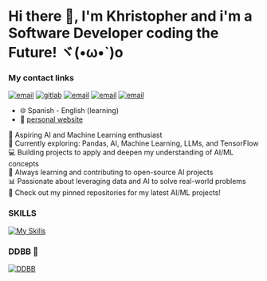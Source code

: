 # Hi there 👋, I'm Khristopher and i'm a Software Developer coding the Future! ヾ(•ω•`)o

### My contact links
[![email](https://skillicons.dev/icons?i=gmail)](mailto:kkromans009@gmail.com)
[![gitlab](https://skillicons.dev/icons?i=gitlab)](https://gitlab.com/khristopher_pineda)
[![email](https://skillicons.dev/icons?i=linkedin)](mailto:kkromans009@gmail.com)
[![email](https://skillicons.dev/icons?i=npm)](mailto:kkromans009@gmail.com)
[![email](https://skillicons.dev/icons?i=codepen)](mailto:kkromans009@gmail.com)

- :globe_with_meridians: Spanish - English (learning)
- :link: [personal website](https://khristopherpineda.vercel.app)

<p>
🚀 Aspiring AI and Machine Learning enthusiast <br>
🤖 Currently exploring: Pandas, AI, Machine Learning, LLMs, and TensorFlow <br>
💻 Building projects to apply and deepen my understanding of AI/ML concepts <br>
🌱 Always learning and contributing to open-source AI projects <br>
📊 Passionate about leveraging data and AI to solve real-world problems <br>
🔗 Check out my pinned repositories for my latest AI/ML projects! <br>
</p>

### SKILLS

[![My Skills](https://skillicons.dev/icons?i=js,ts,python,fastapi,flask,react,vue,angular,c#,dotnet,kubernetes)](https://skillicons.dev)

### DDBB 📕

[![DDBB](https://skillicons.dev/icons?i=mongodb,postgres)](https://skillicons.dev)
